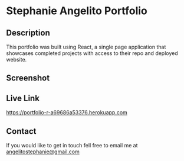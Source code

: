 # Stephanie Angelito Portfolio

## Description

This portfolio was built using React, a single page application that showcases completed projects with access to their repo and deployed website. 

## Screenshot 

## Live Link 

https://portfolio-r-a69686a53376.herokuapp.com

## Contact 
If you would like to get in touch fell free to email me at angelitostephanie@gmail.com 